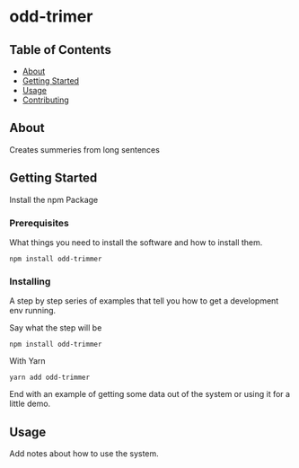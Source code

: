 # odd-trimer

## Table of Contents

- [About](#about)
- [Getting Started](#getting_started)
- [Usage](#usage)
- [Contributing](../CONTRIBUTING.md)

## About <a name = "about"></a>

Creates summeries from long sentences

## Getting Started <a name = "getting_started"></a>

Install the npm Package

### Prerequisites

What things you need to install the software and how to install them.

```
npm install odd-trimmer
```

### Installing

A step by step series of examples that tell you how to get a development env running.

Say what the step will be

```
npm install odd-trimmer
```

With Yarn

```
yarn add odd-trimmer
```

End with an example of getting some data out of the system or using it for a little demo.

## Usage <a name = "usage"></a>

Add notes about how to use the system.
